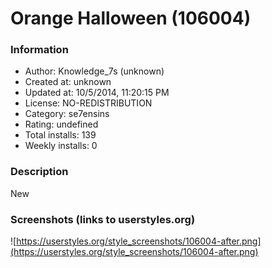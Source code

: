 # Orange Halloween (106004)

### Information
- Author: Knowledge_7s (unknown)
- Created at: unknown
- Updated at: 10/5/2014, 11:20:15 PM
- License: NO-REDISTRIBUTION
- Category: se7ensins
- Rating: undefined
- Total installs: 139
- Weekly installs: 0


### Description
New


### Screenshots (links to userstyles.org)
![https://userstyles.org/style_screenshots/106004-after.png](https://userstyles.org/style_screenshots/106004-after.png)


